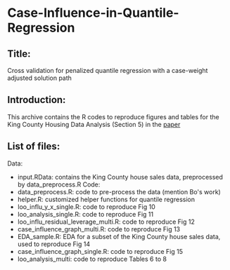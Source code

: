 # Case-Influence-in-Quantile-Regression

## Title: 
Cross validation for penalized quantile regression with a case-weight adjusted solution path

## Introduction:
This archive contains the R codes to reproduce figures and tables for the King County Housing Data Analysis (Section 5) in the [paper](https://arxiv.org/abs/1902.07770)

## List of files: 
Data: 
- input.RData: contains the King County house sales data, preprocessed by data_preprocess.R
Code: 
- data_preprocess.R: code to pre-process the data (mention Bo's work)
- helper.R: customized helper functions for quantile regression
- loo_influ_y_x_single.R: code to reproduce Fig 10
- loo_analysis_single.R: code to reproduce Fig 11
- loo_influ_residual_leverage_multi.R: code to reproduce Fig 12
- case_influence_graph_multi.R: code to reproduce Fig 13
- EDA_sample.R: EDA for a subset of the King County house sales data, used to reproduce Fig 14
- case_influence_graph_single.R: code to reproduce Fig 15
- loo_analysis_multi: code to reproduce Tables 6 to 8
